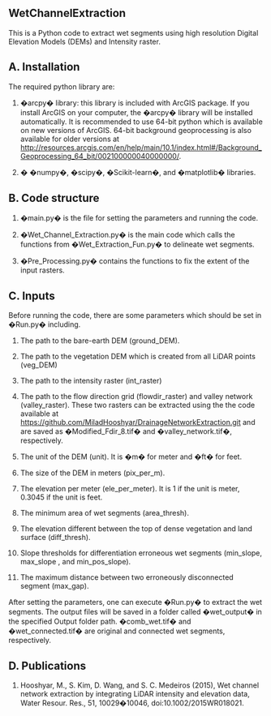 ## WetChannelExtraction
This is a Python code to extract wet segments using high resolution Digital Elevation Models (DEMs) and Intensity raster.

## A. Installation

The required python library are:

1. �arcpy� library: this library is included with ArcGIS package. If you install ArcGIS on your computer, the �arcpy� library will be installed automatically. It is recommended to use 64-bit python which is available on new versions of ArcGIS. 64-bit background geoprocessing is also available for older versions at http://resources.arcgis.com/en/help/main/10.1/index.html#/Background_Geoprocessing_64_bit/002100000040000000/.

2. �	�numpy�, �scipy�, �Scikit-learn�, and �matplotlib� libraries.


## B. Code structure

1. �main.py� is the file for setting the parameters and running the code.

2. �Wet_Channel_Extraction.py� is the main code which calls the functions from �Wet_Extraction_Fun.py� to delineate wet segments.

3. �Pre_Processing.py� contains the functions to fix the extent of the input rasters.


## C. Inputs

Before running the code, there are some parameters which should be set in �Run.py� including.

1. The path to the bare-earth DEM (ground_DEM).

2. The path to the vegetation DEM which is created from all LiDAR points (veg_DEM)

3. The path to the intensity  raster (int_raster)

4. The path to the flow direction grid (flowdir_raster) and valley network (valley_raster). These two rasters can be extracted using the the code available at https://github.com/MiladHooshyar/DrainageNetworkExtraction.git and are saved as �Modified_Fdir_8.tif� and �valley_network.tif�, respectively.

5. The unit of the DEM (unit). It is �m� for meter and �ft� for feet.

6. The size of the DEM in meters (pix_per_m).

7. The elevation per meter (ele_per_meter). It is 1 if the unit is meter, 0.3045 if the unit is feet.

8. The minimum area of wet segments (area_thresh).

9. The elevation different between the top of dense vegetation and land surface (diff_thresh).

10. Slope thresholds for differentiation erroneous wet segments (min_slope, max_slope , and min_pos_slope).

11. The maximum distance between two erroneously disconnected segment (max_gap).


After setting the parameters, one can execute �Run.py� to extract the wet segments. The output files will be saved in a folder called �wet_output� in the specified Output folder path. �comb_wet.tif� and �wet_connected.tif� are original and connected wet segments, respectively.

## D. Publications

1. Hooshyar, M., S. Kim, D. Wang, and S. C. Medeiros (2015), Wet channel network extraction by integrating LiDAR intensity and elevation data, Water Resour. Res., 51, 10029�10046, doi:10.1002/2015WR018021.
